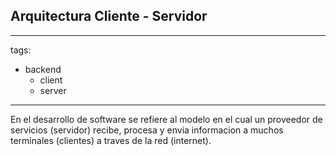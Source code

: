## Arquitectura Cliente - Servidor

---
tags:
  - backend
	- client
	- server
---

En el desarrollo de software se refiere al modelo en el cual un proveedor de
servicios (servidor) recibe, procesa y envia informacion a muchos terminales
(clientes) a traves de la red (internet).
